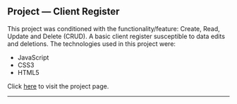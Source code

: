 ## Project — Client Register

This project was conditioned with the functionality/feature: Create, Read, Update and Delete (CRUD). A basic client register susceptible to data edits and deletions. The technologies used in this project were:

- JavaScript
- CSS3
- HTML5

Click [here](https://filipearray.github.io/cilent-register-project/) to visit the project page.

---
